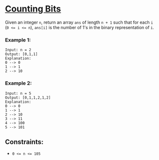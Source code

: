# [Counting Bits](https://leetcode.com/problems/counting-bits/)

Given an integer `n`, return an array `ans` of length `n + 1` such that for each `i` (`0 <= i <= n`), `ans[i]` is the number of 1's in the binary representation of `i`.

### Example 1:
```
Input: n = 2
Output: [0,1,1]
Explanation:
0 --> 0
1 --> 1
2 --> 10
```

### Example 2:
```
Input: n = 5
Output: [0,1,1,2,1,2]
Explanation:
0 --> 0
1 --> 1
2 --> 10
3 --> 11
4 --> 100
5 --> 101
```

## Constraints:
* `0 <= n <= 105`
